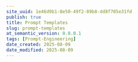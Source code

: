 ```yaml
---
site_uuid: 1e46d9b1-8e50-49f2-89b8-dd8f705e31fd
publish: true
title: Prompt Templates
slug: prompt-templates
at_semantic_version: 0.0.0.1
tags: [Prompt-Engineering]
date_created: 2025-08-09
date_modified: 2025-08-09
---
```


